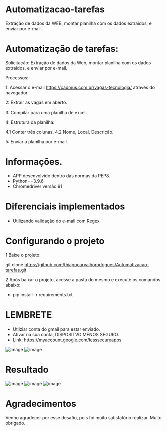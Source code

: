 # Automatizacao-tarefas
Extração de dados da WEB, montar planilha com os dados extraídos, e enviar por e-mail.


# Automatização de tarefas:

Solicitação: 
Extração de dados da Web, montar planilha com os dados extraídos, e enviar por e-mail.

Processos:

1: Acessar o e-mail https://cadmus.com.br/vagas-tecnologia/ através do navegador.

2: Extrair as vagas em aberto.

3: Compilar para uma planilha de excel.

4: Estrutura da planilha:

4.1 Conter três colunas.
4.2 Nome, Local, Descrição.

5: Enviar a planilha por e-mail. 


# Informações.

* APP desenvolvido dentro das normas da PEP8.
* Python==3.9.6
* Chromedriver versão 91


# Diferenciais implementados
* Utilizando validação do e-mail com Regex 


# Configurando o projeto

1 Baixe o projeto:

git clone https://github.com/thiagocarvalhorodrigues/Automatizacao-tarefas.git


2 Após baixar o projeto, acesse a pasta do mesmo e execute os comandos abaixo:
* pip install -r requirements.txt

# LEMBRETE

* Utilziar conta do gmail para estar enviado.
* Ativar na sua conta, DISPOSITVO MENOS SEGURO.
* Link: https://myaccount.google.com/lesssecureapps

![image](https://user-images.githubusercontent.com/23345809/127560628-2c8ac5a7-4fd1-413d-bd0e-5b2e37b57ee8.png)
![image](https://user-images.githubusercontent.com/23345809/127560659-b662761e-7c74-4831-a9c3-2382792d90f5.png)


# Resultado

![image](https://user-images.githubusercontent.com/23345809/127560752-c6ae01a8-f22e-41bc-b69a-6da7c7c66dc6.png)
![image](https://user-images.githubusercontent.com/23345809/127560806-d098d5b7-7e34-4cb4-8774-fdf897a6a7c6.png)
![image](https://user-images.githubusercontent.com/23345809/127560848-cebdea73-c644-4678-ba33-140e4f641a38.png)



# Agradecimentos
 
 Venho agradecer por esse desafio, pois foi muito satisfatório realizar.
 Muito obrigado.






